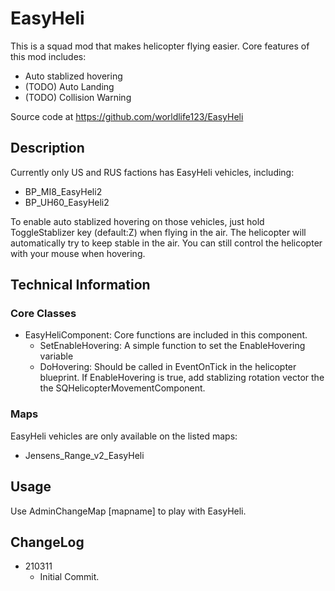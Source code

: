 # EasyHeli
This is a squad mod that makes helicopter flying easier. Core features of this mod includes:

- Auto stablized hovering
- (TODO) Auto Landing
- (TODO) Collision Warning

Source code at https://github.com/worldlife123/EasyHeli

## Description

Currently only US and RUS factions has EasyHeli vehicles, including:

- BP_MI8_EasyHeli2
- BP_UH60_EasyHeli2

To enable auto stablized hovering on those vehicles, just hold ToggleStablizer key (default:Z) when flying in the air. The helicopter will automatically try to keep stable in the air. You can still control the helicopter with your mouse when hovering.

## Technical Information

### Core Classes

- EasyHeliComponent: Core functions are included in this component.
    - SetEnableHovering: A simple function to set the EnableHovering variable
    - DoHovering: Should be called in EventOnTick in the helicopter blueprint. If EnableHovering is true, add stablizing rotation vector the the SQHelicopterMovementComponent.

### Maps
EasyHeli vehicles are only available on the listed maps:

- Jensens_Range_v2_EasyHeli

## Usage
Use AdminChangeMap [mapname] to play with EasyHeli.

## ChangeLog
- 210311
    - Initial Commit.
